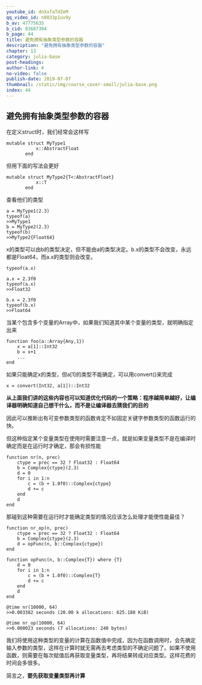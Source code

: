 ```yaml
---
youtube_id: dnXxfaTdZeM
qq_video_id: n0833p1uv9y
b_av: 47775635
b_cid: 83687394
b_page: 44
title: 避免拥有抽象类型参数的容器
description: "避免拥有抽象类型参数的容器"
chapter: 13
category: julia-base
post-headings:
author-link: #
no-video: false
publish-date: 2019-07-07
thumbnail: /static/img/course_cover-small/julia-base.png
index: 44
---
```




## 避免拥有抽象类型参数的容器

在定义struct时，我们经常会这样写

```
mutable struct MyType1
           x::AbstractFloat
       end
```
但用下面的写法会更好
```
mutable struct MyType2{T<:AbstractFloat}
           x::T
       end
```

查看他们的类型
```
a = MyType1(2.3)
typeof(a)
>>MyType1
b = MyType2(2.3)
typeof(b)
>>MyType2{Float64}
```

x的类型可以由b的类型决定，但不能由a的类型决定。b.x的类型不会改变，永远都是Float64，而a.x的类型则会改变。
```
typeof(a.x)
```

```
a.x = 2.3f0
typeof(a.x)
>>Float32

b.x = 2.3f0
typeof(b.x)
>>Float64
```

当某个包含多个变量的Array中，如果我们知道其中某个变量的类型，就明确指定出来
```
function foo(a::Array{Any,1})
    x = a[1]::Int32
    b = x+1
    ...
end
```

如果只能确定x的类型，但a[1]的类型不能确定，可以用convert()来完成
```
x = convert(Int32, a[1])::Int32
```

**从上面我们讲的这些内容也可以知道优化代码的一个策略：程序越简单越好，让编译器明确知道自己想干什么，而不是让编译器去猜我们的目的**

因此可以推断出有可变参数类型的函数肯定不如固定关键字参数类型的函数运行的快。

但这种指定某个变量类型在使用时需要注意一点，就是如果变量类型不是在编译时确定而是在运行时才确定，那会有损性能

```
function nr(n, prec)
    ctype = prec == 32 ? Float32 : Float64
    b = Complex{ctype}(2.3)
    d = 0
    for i in 1:n
        c = (b + 1.0f0)::Complex{ctype}
        d += c
    end
    d
end
```

那碰到这种需要在运行时才能确定类型的情况应该怎么处理才能使性能最佳？
```
function nr_op(n, prec)
    ctype = prec == 32 ? Float32 : Float64
    b = Complex{ctype}(2.3)
    d = opFunc(n, b::Complex{ctype})
end

function opFunc(n, b::Complex{T}) where {T}
    d = 0
    for i in 1:n
        c = (b + 1.0f0)::Complex{T}
        d += c
    end
    d
end
```

```
@time nr(10000, 64)
>>0.003382 seconds (20.00 k allocations: 625.188 KiB)

@time nr_op(10000, 64)
>>0.000023 seconds (7 allocations: 240 bytes)

```
我们将使用这种类型的变量的计算在函数值中完成，因为在函数调用时，会先确定输入参数的类型，这样在计算时就无需再去考虑类型的不确定问题了。如果不使用函数，则需要在每次赋值后再获取变量类型，再将结果转成对应类型。这样花费的时间会多很多。

简言之，**要先获取变量类型再计算**




